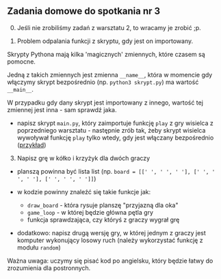 ## Zadania domowe do spotkania nr 3

0. Jeśli nie zrobiliśmy zadań z warsztatu 2, to wracamy je zrobić ;p.

1. Problem odpalania funkcji z skryptu, gdy jest on importowany.

  Skrypty Pythona mają kilka 'magicznych' zmiennych, które czasem są pomocne.
  
  Jedną z takich zmiennych jest zmienna `__name__`, która w momencie gdy włączymy skrypt bezpośrednio (np. `python3 skrypt.py`) ma wartość `__main__`.

  W przypadku gdy dany skrypt jest importowany z innego, wartość tej zmiennej jest inna - sam sprawdź jaka.

  * napisz skrypt `main.py`, który zaimportuje funkcję `play` z gry wisielca z poprzedniego warsztatu - następnie zrób tak, żeby skrypt wisielca wywoływał funkcję `play` tylko wtedy, gdy jest włączany bezpośrednio ([przykład](https://docs.python.org/3/tutorial/modules.html#executing-modules-as-scripts))

3. Napisz grę w kółko i krzyżyk dla dwóch graczy

  * planszą powinna być lista list (np. `board = [[' ', ' ', ' '], [' ', ' ', ' '], [' ', ' ', ' ']]`)
  * w kodzie powinny znaleźć się takie funkcje jak:

    * `draw_board` - która rysuje planszę "przyjazną dla oka"
    * `game_loop` - w której będzie główna pętla gry
    * funkcja sprawdzająca, czy któryś z graczy wygrał grę

  * dodatkowo: napisz drugą wersję gry, w której jednym z graczy jest komputer wykonujący losowy ruch (należy wykorzystać funkcję z modułu `random`)

  Ważna uwaga: uczymy się pisać kod po angielsku, który będzie łatwy do zrozumienia dla postronnych.

